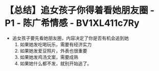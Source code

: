 # 【总结】追女孩子你得着看她朋友圈 - P1 - 陈广希情感 - BV1XL411c7Ry

-   追女孩子要先看她朋友圈，内容决定了你是否有机会追到她
    1.  如果她发吃喝玩乐，需要有经济实力
    2.  如果她发爱豆照片，外表也很重要
    3.  如果她发鸡汤文案，需要成熟
    4.  如果她什么都不发，就别开始追了。